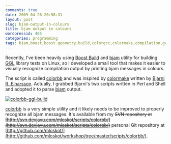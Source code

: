 ```yaml
---
comments: true
date: 2009-04-26 20:58:31
layout: post
slug: bjam-output-in-colours
title: bjam output in colours
wordpressid: 465
categories: programming
tags: bjam,boost,boost.geometry,build,colorgcc,colormake,compilation,gcc,geometry,linux,project
---
```


Recently, I've been heavily using [Boost Build](http://www.boost.org/doc/tools/build/index.html) and [bjam](http://www.boost.org/doc/tools/build/doc/html/jam/usage.html) utility for building [GGL](http://mateusz.loskot.net/?p=399) library tests on Linux, so I developed a small tool that makes it easier to visually recognize compilation output by printing bjam messages in colours.





The script is called [colorbb](http://github.com/mloskot/workshop/tree/master/scripts/colorbb/) and was inspired by [colormake](http://bre.klaki.net/programs/colormake/) written by [Bjarni R. Einarsson](http://bre.klaki.net/). Actually, I grabbed Bjarni's two scripts written in Perl and Shell and adopted it to parse [bjam](http://www.cuil.com/search?q=bjam) output.





[![colorbb-ggl-build](http://farm4.static.flickr.com/3303/3476777817_12d0a53442_m.jpg)](http://www.flickr.com/photos/mloskot/3476777817/)





[colorbb](http://github.com/mloskot/workshop/tree/master/scripts/colorbb/) is a very simple utility and it likely needs to be improved to properly recognize all bjam messages. It's available from my <del>SVN repository at [http://svn.devjavu.com/mloskot/scripts/colorbb/](http://svn.devjavu.com/mloskot/scripts/colorbb/)</del> personal Git repository at [http://github.com/mloskot/](http://github.com/mloskot/workshop/tree/master/scripts/colorbb/).
